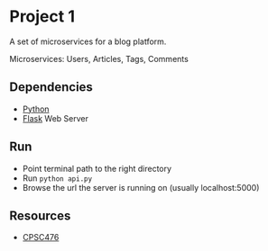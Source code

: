# Project 1
A set of microservices for a blog platform.

Microservices: Users, Articles, Tags, Comments

## Dependencies
* [Python](https://www.python.org/downloads/)
* [Flask](http://flask.pocoo.org/) Web Server

## Run
* Point terminal path to the right directory
* Run `python api.py`
* Browse the url the server is running on (usually localhost:5000)

## Resources
* [CPSC476](https://sites.google.com/view/cpsc476)
